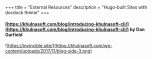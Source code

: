 +++
title = "External Resources"
description = "Hugo-built Sites with docdock theme"
+++


#### [https://khulnasoft.com/blog/introducing-khulnasoft-cli/](https://khulnasoft.com/blog/introducing-khulnasoft-cli/)  by Dan Garfield
![https://invincible.site/](https://khulnasoft.com/wp-content/uploads/2017/11/blog-side-3.png)
